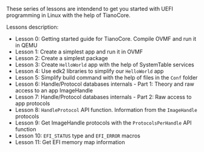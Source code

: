 These series of lessons are intendend to get you started with UEFI programming in Linux with the help of TianoCore.

Lessons description:

- Lesson 0: Getting started guide for TianoCore. Compile OVMF and run it in QEMU
- Lesson 1: Create a simplest app and run it in OVMF
- Lesson 2: Create a simplest package
- Lesson 3: Create `HelloWorld` app with the help of SystemTable services
- Lesson 4: Use edk2 libraries to simplify our `HelloWorld` app
- Lesson 5: Simplify build command with the help of files in the `Conf` folder
- Lesson 6: Handle/Protocol databases internals - Part 1: Theory and raw access to an app ImageHandle
- Lesson 7: Handle/Protocol databases internals - Part 2: Raw access to app protocols
- Lesson 8: `HandleProtocol` API function. Information from the `ImageHandle` protocols
- Lesson 9: Get ImageHandle protocols with the `ProtocolsPerHandle` API function
- Lesson 10: `EFI_STATUS` type and `EFI_ERROR` macros
- Lesson 11: Get EFI memory map information
